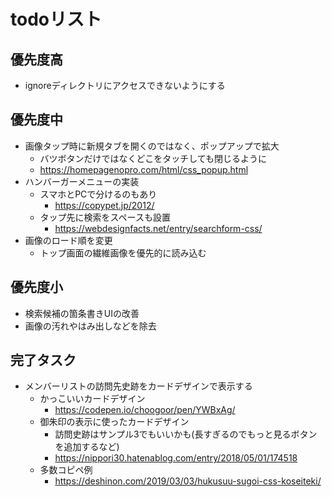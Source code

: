 # todoリスト

## 優先度高
+ ignoreディレクトリにアクセスできないようにする

## 優先度中
+ 画像タップ時に新規タブを開くのではなく、ポップアップで拡大
  + バツボタンだけではなくどこをタッチしても閉じるように
  + https://homepagenopro.com/html/css_popup.html
+ ハンバーガーメニューの実装
  + スマホとPCで分けるのもあり
    + https://copypet.jp/2012/
  + タップ先に検索をスペースも設置
    + https://webdesignfacts.net/entry/searchform-css/
+ 画像のロード順を変更
  + トップ画面の繊維画像を優先的に読み込む

## 優先度小
+ 検索候補の箇条書きUIの改善
+ 画像の汚れやはみ出しなどを除去


## 完了タスク
+ メンバーリストの訪問先史跡をカードデザインで表示する
  + かっこいいカードデザイン
    + https://codepen.io/choogoor/pen/YWBxAg/
  + 御朱印の表示に使ったカードデザイン
    + 訪問史跡はサンプル3でもいいかも(長すぎるのでもっと見るボタンを追加するなど)
    + https://nippori30.hatenablog.com/entry/2018/05/01/174518
  + 多数コピペ例
    + https://deshinon.com/2019/03/03/hukusuu-sugoi-css-koseiteki/
